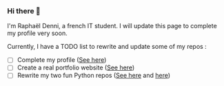 ### Hi there 👋

I'm Raphaël Denni, a french IT student. I will update this page to complete my profile very soon. 

Currently, I have a TODO list to rewrite and update some of my repos :

- [ ] Complete my profile ([See here](https://github.com/raphaeldenni/raphaeldenni))
- [ ] Create a real portfolio website ([See here](https://github.com/raphaeldenni/raphaeldenni.github.io))
- [ ] Rewrite my two fun Python repos ([See here](https://github.com/raphaeldenni/zorglangue-traductor) and [here](https://github.com/raphaeldenni/dvd-player-sleep))

<!--
**raphaeldenni/raphaeldenni** is a ✨ _special_ ✨ repository because its `README.md` (this file) appears on your GitHub profile.

Here are some ideas to get you started:

- 🔭 I’m currently working on ...
- 🌱 I’m currently learning ...
- 👯 I’m looking to collaborate on ...
- 🤔 I’m looking for help with ...
- 💬 Ask me about ...
- 📫 How to reach me: ...
- 😄 Pronouns: ...
- ⚡ Fun fact: ...
-->
